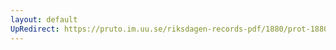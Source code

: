 ```yaml
---
layout: default
UpRedirect: https://pruto.im.uu.se/riksdagen-records-pdf/1880/prot-1880--ak--007/prot-1880--ak--007_003.pdf
---
```

